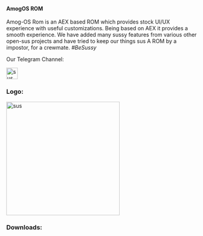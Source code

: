#### AmogOS ROM 

Amog-OS Rom is an AEX based ROM which provides stock UI/UX experience with useful customizations. Being based on AEX it provides a smooth experience. We have added many sussy features from various other open-sus projects and have tried to keep our things sus A ROM by a impostor, for a crewmate. _#BeSussy_

Our Telegram Channel: <p align="left"> <a href="https://t.me/amogosrom" target="_blank" rel="noreferrer"> <img src="https://download.logo.wine/logo/Telegram_(software)/Telegram_(software)-Logo.wine.png" alt="sus" width="30" height="30"/> </a>

<h3 align="left">Logo:</h3>
<p align="left"> <a href="https://github.com/AmogOS-ROM" target="_blank" rel="noreferrer"> <img src="https://avatars.githubusercontent.com/u/100059777?s=200&v=4" alt="sus" width="300" height="300"/> </a>
  
<h3 align="left">Downloads:</h3>

